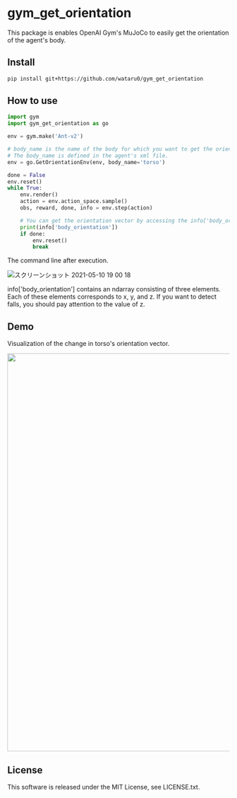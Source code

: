 # gym_get_orientation
This package is enables OpenAI Gym's MuJoCo to easily get the orientation of the agent's body.

## Install
```sh
pip install git+https://github.com/wataru0/gym_get_orientation
``` 

## How to use
```python
import gym
import gym_get_orientation as go

env = gym.make('Ant-v2')

# body_name is the name of the body for which you want to get the orientation vector.
# The body_name is defined in the agent's xml file.
env = go.GetOrientationEnv(env, body_name='torso')

done = False
env.reset()
while True:
    env.render()
    action = env.action_space.sample()
    obs, reward, done, info = env.step(action)

    # You can get the orientation vector by accessing the info['body_orientation'].
    print(info['body_orientation'])
    if done:
        env.reset()
        break
```

The command line after execution.

![スクリーンショット 2021-05-10 19 00 18](https://user-images.githubusercontent.com/44032125/117642257-09231d00-b1c2-11eb-88e2-c25764648eff.png)

info['body_orientation'] contains an ndarray consisting of three elements.
Each of these elements corresponds to x, y, and z.
If you want to detect falls, you should pay attention to the value of z.

## Demo
Visualization of the change in torso's orientation vector.

<img src=https://user-images.githubusercontent.com/44032125/117641471-25728a00-b1c1-11eb-9ddd-b5f96a64fff1.gif width=900 />

## License
This software is released under the MIT License, see LICENSE.txt.
